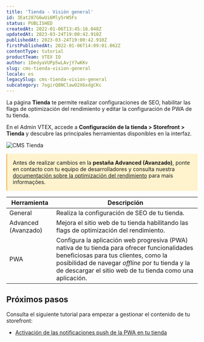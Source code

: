 ```yaml
---
title: 'Tienda - Visión general'
id: 3Eat287G6wUi6Mly5rW5Fs
status: PUBLISHED
createdAt: 2022-01-06T13:45:16.048Z
updatedAt: 2023-03-24T19:00:42.910Z
publishedAt: 2023-03-24T19:00:42.910Z
firstPublishedAt: 2022-01-06T14:09:01.062Z
contentType: tutorial
productTeam: VTEX IO
author: 1DedyaVUPp5wLAvjY7wKKv
slug: cms-tienda-vision-general
locale: es
legacySlug: cms-tienda-vision-general
subcategory: 7ogirQ8NClawO2X6xdgCKc
---
```


La página **Tienda** te permite realizar configuraciones de SEO, habilitar las flags de optimización del rendimiento y editar la configuración de PWA de tu tienda.

En el Admin VTEX, accede a **Configuración de la tienda > Storefront > Tienda** y descubre las principales herramientas disponibles en la interfaz.

![CMS Tienda](//images.ctfassets.net/alneenqid6w5/7tUjcDHM8LXijxN9i5Oll0/1493fec4898f2f28e98bdd749b507fbf/store-es-overview.png)

<div style="background-color:#FFF3CD; border-left: 2px solid #F0AD4E; border-top-left-radius: 2px; border-bottom-left-radius: 2px; padding: 15px">
  Antes de realizar cambios en la <b>pestaña Advanced (Avanzado)</b>, ponte en contacto con tu equipo de desarrolladores y consulta nuestra <a href="https://developers.vtex.com/vtex-developer-docs/docs/vtex-io-documentation-best-practices-for-optimizing-performance#enabling-store-settings">documentación sobre la optimización del rendimiento</a> para mais informações.
</div>

| **Herramienta** | **Descripción** |
| -------- | --------------- |
| General  | Realiza la configuración de SEO de tu tienda. |
| Advanced (Avanzado) | Mejora el sitio web de tu tienda habilitando las flags de optimización del rendimiento. |
| PWA      | Configura la aplicación web progresiva (PWA) nativa de tu tienda para ofrecer funcionalidades beneficiosas para tus clientes, como la posibilidad de navegar *offline* por tu tienda y la de descargar el sitio web de tu tienda como una aplicación. |

## Próximos pasos

Consulta el siguiente tutorial para empezar a gestionar el contenido de tu storefront:

- [Activación de las notificaciones push de la PWA en tu tienda](https://help.vtex.com/en/tutorial/enabling-pwa-push-notifications-in-your-store--1be3ZPhbsgZSbE7h5H46pG?&utm_source=autocomplete)


